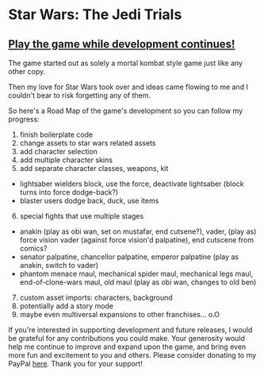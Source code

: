 # Star Wars: The Jedi Trials

## <a href="http://thejeditrials.netlify.app" onclick="window.open(this.href,'_blank');return false;">Play the game while development continues!</a>

The game started out as solely a mortal kombat style game just like any other copy. 

Then my love for Star Wars took over and ideas came flowing to me and I couldn't bear to risk forgetting any of them.

So here's a Road Map of the game's development so you can follow my progress:

1. finish boilerplate code
2. change assets to star wars related assets
3. add character selection
4. add multiple character skins
5. add separate character classes, weapons, kit
- lightsaber wielders block, use the force, deactivate lightsaber (block turns into force dodge-back?)
- blaster users dodge back, duck, use items
6. special fights that use multiple stages
- anakin (play as obi wan, set on mustafar, end cutsene?), vader, (play as) force vision vader (against force vision'd palpatine), end cutscene from comics?
- senator palpatine, chancellor palpatine, emperor palpatine (play as anakin, switch to vader)
- phantom menace maul, mechanical spider maul, mechanical legs maul, end-of-clone-wars maul, old maul (play as obi wan, changes to old ben)
7. custom asset imports: characters, background
8. potentially add a story mode
9. maybe even multiversal expansions to other franchises... o.O




If you're interested in supporting development and future releases, I would be grateful for any contributions you could make. Your generosity would help me continue to improve and expand upon the game, and bring even more fun and excitement to you and others. Please consider donating to my PayPal <a href="https://www.paypal.com/donate/?hosted_button_id=ESX8UM8YGEJ9N">here</a>. Thank you for your support!
